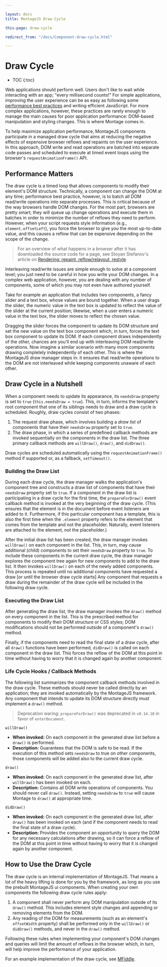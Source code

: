 ```yaml
---

layout: docs
title: MontageJS Draw Cycle

this-page: draw-cycle

redirect_from: "/docs/Component-draw-cycle.html"

---
```


Draw Cycle
===


* TOC
{:toc}

Web applications should perform well. Users don't like to wait while interacting with an app; "every millisecond counts!" For simple applications, improving the user experience can be as easy as following some [performance best practices](https://developers.google.com/speed/docs/best-practices/rules_intro) and writing efficient JavaScript. For more complex applications, however, these practices are rarely enough to manage the main causes for poor application performance: DOM-based manipulation and styling changes. This is where Montage comes in.

To help maximize application performance, MontageJS components participate in a managed draw cycle that aims at reducing the negative effects of expensive browser reflows and repaints on the user experience. In this approach, DOM write and read operations are batched into separate code passes and scheduled to execute at timed event loops using the browser's `requestAnimationFrame()` API.


## Performance Matters

The draw cycle is a timed loop that allows components to modify their element's DOM structure. Technically, a component can change the DOM at any time; performance best practice, however, is to batch all DOM read/write operations into separate processes. This is critical because of the way browsers handle DOM changes. For the most part, browsers are pretty smart; they will queue up change operations and execute them in batches in order to minimize the number of reflows they need to perform. However, when your script requests style information (e.g., `element.offsetLeft`), you force the browser to give you the most up-to-date value, and this causes a reflow that can be expensive depending on the scope of the change.

> For an overview of what happens in a browser after it has downloaded the source code for a page, see Stoyan Stefanov's article on [Rendering: repaint, reflow/relayout, restyle](http://www.phpied.com/rendering-repaint-reflowrelayout-restyle/).

Interleaving read/write issues are simple enough to solve at a component level; you just need to be careful in how you write your DOM changes. In a complex web application, however, you are dealing with any number of components, some of which you may not even have authored yourself.

Take for example an application that includes two components, a fancy slider and a text box, whose values are bound together. When a user drags the slider, the numeric value in the text box is updated to reflect the value of the slider at the current position; likewise, when a user enters a numeric value in the text box, the slider moves to reflect the chosen value.

Dragging the slider forces the component to update its DOM structure and set the new value on the text box component which, in turn, forces the text box component to update its DOM. If each component draws independently of the other, chances are you'll end up with interleaving DOM read/write operations. Now imagine a similar scenario with many more components drawing completely independently of each other. This is where the MontageJS draw manager steps in: it ensures that read/write operations to the DOM are not interleaved while keeping components unaware of each other.


## Draw Cycle in a Nutshell

When a component needs to update its appearance, its `needsDraw` property is set to `true` (`this.needsDraw = true`). This, in turn, informs the template's root component that one of its siblings needs to draw and a draw cycle is scheduled. Roughly, draw cycles consist of two phases:

1. The request draw phase, which involves building a _draw list_ of components that have their `needsDraw` property set to `true`.
2. The draw phase, in which a series of predefined callback methods are invoked sequentially on the components in the draw list. The three primary callback methods are `willDraw()`, `draw()`, and `didDraw()`.

Draw cycles are scheduled automatically using the `requestAnimationFrame()` method if supported or, as a fallback, `setTimeout()`.


### Building the Draw List

During each draw cycle, the draw manager walks the application's component tree and constructs a draw list of components that have their `needsDraw` property set to `true`. If a component in the draw list is participating in a draw cycle for the first time, the `prepareForDraw()` event callback method is invoked at the very beginning of the draw cycle. (This ensures that the element is in the document before event listeners are added to it. Furthermore, if this particular component has a template, this is also the first time when the `.element` property refers to the element that comes from the template and not the placeholder. Naturally, event listeners are attached to the element, not the placeholder.)


After the initial draw list has been created, the draw manager invokes `willDraw()` on each component in the list. This, in turn, may cause additional (child) components to set their `needsDraw` property to `true`. To include these components in the current draw cycle, the draw manager explores the component tree again for new components to add to the draw list. It then invokes `willDraw()` on each of the newly added components. This process is repeated until no additional components have requested a draw [or until the browser draw cycle starts] Any component that requests a draw during the remainder of the draw cycle will be included in the following draw cycle.


### Executing the Draw List

After generating the draw list, the draw manager invokes the `draw()` method on every component in the list. This is the prescribed method for components to modify their DOM structure or CSS styles; DOM modifications should not be performed outside of a component's `draw()` method.

Finally, if the components need to read the final state of a draw cycle, after all `draw()` functions have been performed, `didDraw()` is called on each component in the draw list. This forces the reflow of the DOM at this point in time without having to worry that it is changed again by another component.


### Life Cycle Hooks / Callback Methods

The following list summarizes the component callback methods involved in the draw cycle. These methods should never be called directly by an application; they are invoked automatically by the MontageJS framework. Any component that intends to update its DOM structure directly must implement a `draw()` method.

> Deprecation waring: `prepareForDraw()` was deprecated in `v0.14.10` in favor of `enterDocument`.

`willDraw()`
* __When invoked:__ On each component in the generated draw list before a `draw()` is performed.
* __Description:__ Guarantees that the DOM is safe to be read. If the execution of this method sets `needsDraw` to true on other components, those components will be added also to the current draw cycle.

`draw()`
* __When invoked:__ On each component in the generated draw list, after `willDraw()` has been invoked on each.
* __Description:__ Contains all DOM write operations of components. You should never call `draw()`. Instead, setting `needsDraw` to `true` will cause Montage to `draw()` at appropriate time.

`didDraw()`
* __When invoked:__ On each component in the generated draw list, after `draw()` has been invoked on each (and if the component needs to read the final state of a draw cycle).
* __Description:__ Provides the component an opportunity to query the DOM for any necessary calculations after drawing, so it can force a reflow of the DOM at this point in time without having to worry that it is changed again by another component.


## How to Use the Draw Cycle

The draw cycle is an internal implementation of MontageJS. That means a lot of the heavy lifting is done for you by the framework, as long as you use the prebuilt MontageJS ui components. When creating your own components the following draw cycle rules apply:

1. A component shall never perform any DOM manipulation outside of its `draw()` method. This includes element style changes and appending or removing elements from the DOM.
2. Any reading of the DOM for measurements (such as an element's `offsetWidth` property) shall be performed only in the `willDraw()` or `didDraw()` methods, and never in the `draw()` method.

Following these rules when implementing your component's DOM changes and queries will limit the amount of reflows in the browser which, in turn, will help improve the performance of your application.

For an example implementation of the draw cycle, see [MFiddle](http://montagejs.github.io/mfiddle/#!/5904498).
